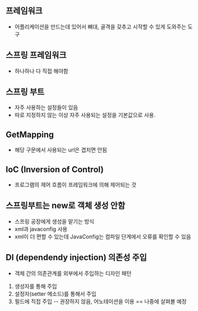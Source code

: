 ## 프레임워크
- 어플리케이션을 만드는데 있어서 뼈대, 골격을 갖추고 시작할 수 있게 도와주는 도구

## 스프링 프레임워크
- 하나하나 다 직접 해야함

## 스프링 부트
- 자주 사용하는 설정들이 있음
- 따로 지정하지 않는 이상 자주 사용되는 설정을 기본값으로 사용.

## GetMapping
- 해당 구문에서 사용되는 url은 겹치면 안됨

## IoC (Inversion of Control)
- 프로그램의 제어 흐름이 프레임워크에 의해 제어되는 것

## 스프링부트는 new로 객체 생성 안함
- 스프링 공장에게 생성을 맡기는 방식
- xml과 javaconfig 사용
- xml이 더 편할 수 있는데 JavaConfig는 컴파일 단계에서 오류를 확인할 수 있음

## DI (dependendy injection) 의존성 주입
- 객체 간의 의존관계를 외부에서 주입하는 디자인 패턴
1. 생성자를 통해 주입
2. 설정자(setter 메소드)를 통해서 주입
3. 필드에 직접 주입 -- 권장하지 않음, 어노테이션을 이용 == 나중에 살펴볼 예정